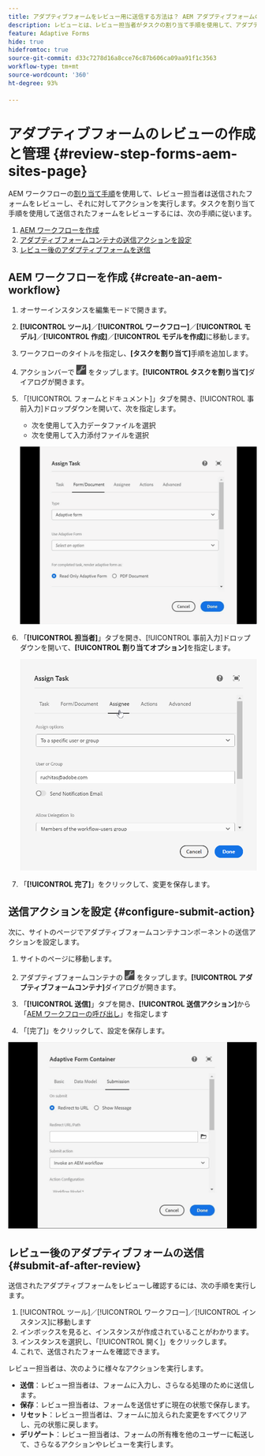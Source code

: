 ```yaml
---
title: アダプティブフォームをレビュー用に送信する方法は？ AEM アダプティブフォームのレビューを管理する方法は？
description: レビューとは、レビュー担当者がタスクの割り当て手順を使用して、アダプティブフォームに対して様々なタスクを実行できるメカニズムです.
feature: Adaptive Forms
hide: true
hidefromtoc: true
source-git-commit: d33c7278d16a8cce76c87b606ca09aa91f1c3563
workflow-type: tm+mt
source-wordcount: '360'
ht-degree: 93%

---
```



# アダプティブフォームのレビューの作成と管理 {#review-step-forms-aem-sites-page}

AEM ワークフローの[割り当て手順](https://experienceleague.adobe.com/docs/experience-manager-cloud-service/content/forms/create-form-centric-workflows/aem-forms-workflow-step-reference.html?lang=ja#assign-task-step)を使用して、レビュー担当者は送信されたフォームをレビューし、それに対してアクションを実行します。タスクを割り当て手順を使用して送信されたフォームをレビューするには、次の手順に従います。

1. [AEM ワークフローを作成](#create-an-aem-workflow)
1. [アダプティブフォームコンテナの送信アクションを設定](#configure-submit-action)
1. [レビュー後のアダプティブフォームを送信](#submit-af-after-review)

## AEM ワークフローを作成 {#create-an-aem-workflow}

1. オーサーインスタンスを編集モードで開きます。
1. **[!UICONTROL ツール]**／**[!UICONTROL ワークフロー]**／**[!UICONTROL モデル]**／**[!UICONTROL 作成]**／**[!UICONTROL モデルを作成]**&#x200B;に移動します。
1. ワークフローのタイトルを指定し、**[タスクを割り当て]**&#x200B;手順を追加します。
1. アクションバーで ![settings_icon](assets/settings_icon.png) をタップします。**[!UICONTROL タスクを割り当て]**&#x200B;ダイアログが開きます。
1. 「[!UICONTROL フォームとドキュメント]」タブを開き、[!UICONTROL 事前入力]ドロップダウンを開いて、次を指定します。

   * 次を使用して入力データファイルを選択
   * 次を使用して入力添付ファイルを選択

   ![レビュー手順](/help/forms/assets/assigntask-review1.gif)

1. 「**[!UICONTROL 担当者]**」タブを開き、[!UICONTROL 事前入力]ドロップダウンを開いて、**[!UICONTROL 割り当てオプション]**&#x200B;を指定します。

   ![レビュー手順](/help/forms/assets/review-assignstep.png)

1. 「**[!UICONTROL 完了]**」をクリックして、変更を保存します。

## 送信アクションを設定 {#configure-submit-action}

次に、サイトのページでアダプティブフォームコンテナコンポーネントの送信アクションを設定します。

1. サイトのページに移動します。
1. アダプティブフォームコンテナの ![settings_icon](assets/settings_icon.png) をタップします。**[!UICONTROL アダプティブフォームコンテナ]**&#x200B;ダイアログが開きます。
1. 「**[!UICONTROL 送信]**」タブを開き、**[!UICONTROL 送信アクション]**&#x200B;から「[AEM ワークフローの呼び出し](https://experienceleague.adobe.com/docs/experience-manager-cloud-service/content/forms/adaptive-forms-authoring/authoring-adaptive-forms-foundation-components/configure-submit-actions-and-metadata-submission/configuring-submit-actions.html?lang=ja#invoke-an-aem-workflow)」を指定します

1. 「[完了]」をクリックして、設定を保存します。

![submissiontab-reviewstep](/help/forms/assets/submissiontab-reviewstep.gif)

## レビュー後のアダプティブフォームの送信 {#submit-af-after-review}

送信されたアダプティブフォームをレビューし確認するには、次の手順を実行します。

1. [!UICONTROL ツール]／[!UICONTROL ワークフロー]／[!UICONTROL インスタンス]に移動します
1. インボックスを見ると、インスタンスが作成されていることがわかります。
1. インスタンスを選択し、「[!UICONTROL 開く]」をクリックします。
1. これで、送信されたフォームを確認できます。

レビュー担当者は、次のように様々なアクションを実行します。

* **送信**：レビュー担当者は、フォームに入力し、さらなる処理のために送信します。
* **保存**：レビュー担当者は、フォームを送信せずに現在の状態で保存します。
* **リセット**：レビュー担当者は、フォームに加えられた変更をすべてクリアし、元の状態に戻します。
* **デリゲート**：レビュー担当者は、フォームの所有権を他のユーザーに転送して、さらなるアクションやレビューを実行します。
